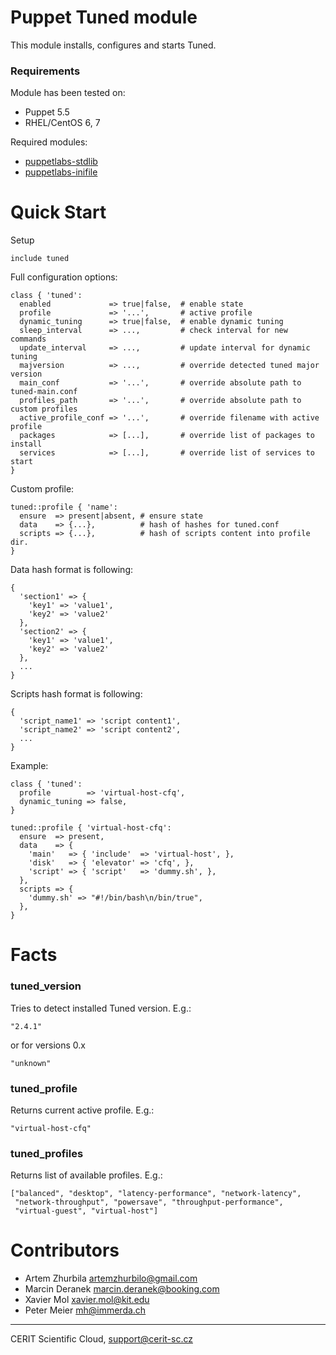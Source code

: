 # Puppet Tuned module

This module installs, configures and starts Tuned.

### Requirements

Module has been tested on:

* Puppet 5.5
* RHEL/CentOS 6, 7

Required modules:

* [puppetlabs-stdlib](https://github.com/puppetlabs/puppetlabs-stdlib)
* [puppetlabs-inifile](https://github.com/puppetlabs/puppetlabs-inifile)

# Quick Start

Setup

```puppet
include tuned
```

Full configuration options:

```puppet
class { 'tuned':
  enabled             => true|false,  # enable state
  profile             => '...',       # active profile
  dynamic_tuning      => true|false,  # enable dynamic tuning
  sleep_interval      => ...,         # check interval for new commands
  update_interval     => ...,         # update interval for dynamic tuning
  majversion          => ...,         # override detected tuned major version
  main_conf           => '...',       # override absolute path to tuned-main.conf
  profiles_path       => '...',       # override absolute path to custom profiles
  active_profile_conf => '...',       # override filename with active profile
  packages            => [...],       # override list of packages to install
  services            => [...],       # override list of services to start
}
```

Custom profile:

```puppet
tuned::profile { 'name':
  ensure  => present|absent, # ensure state
  data    => {...},          # hash of hashes for tuned.conf
  scripts => {...},          # hash of scripts content into profile dir.
}
```

Data hash format is following:

```
{
  'section1' => {
    'key1' => 'value1',
    'key2' => 'value2'
  },
  'section2' => {
    'key1' => 'value1',
    'key2' => 'value2'
  },
  ...
}
```

Scripts hash format is following:

```
{
  'script_name1' => 'script content1',
  'script_name2' => 'script content2',
  ...
}
```

Example:

```puppet
class { 'tuned':
  profile        => 'virtual-host-cfq',
  dynamic_tuning => false,
}

tuned::profile { 'virtual-host-cfq':
  ensure  => present,
  data    => {
    'main'   => { 'include'  => 'virtual-host', },
    'disk'   => { 'elevator' => 'cfq', },
    'script' => { 'script'   => 'dummy.sh', },
  },
  scripts => {
    'dummy.sh' => "#!/bin/bash\n/bin/true",
  },
}
```

# Facts

### tuned\_version

Tries to detect installed Tuned version. E.g.:

```
"2.4.1"
```

or for versions 0.x

```
"unknown"
```

### tuned\_profile

Returns current active profile. E.g.:

```
"virtual-host-cfq"
```

### tuned\_profiles

Returns list of available profiles. E.g.:

```
["balanced", "desktop", "latency-performance", "network-latency",
 "network-throughput", "powersave", "throughput-performance",
 "virtual-guest", "virtual-host"]
```

# Contributors

* Artem Zhurbila <artemzhurbilo@gmail.com>
* Marcin Deranek <marcin.deranek@booking.com>
* Xavier Mol <xavier.mol@kit.edu>
* Peter Meier <mh@immerda.ch>

***

CERIT Scientific Cloud, <support@cerit-sc.cz>
